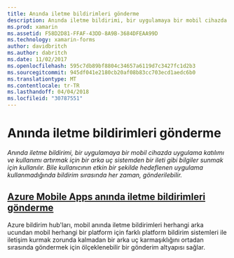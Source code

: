 ```yaml
---
title: Anında iletme bildirimleri gönderme
description: Anında iletme bildirimi, bir uygulamaya bir mobil cihazda uygulama katılımı ve kullanımı artırmak için bir arka uç sistemden bir ileti gibi bilgiler sunmak için kullanılır. Bile kullanıcının etkin bir şekilde hedeflenen uygulama kullanmadığında bildirim sırasında her zaman, gönderilebilir.
ms.prod: xamarin
ms.assetid: F58D2D81-FFAF-43DD-8A9B-3684DFEAA99D
ms.technology: xamarin-forms
author: davidbritch
ms.author: dabritch
ms.date: 11/02/2017
ms.openlocfilehash: 595c7db89bf8804c34657a6119d7c3427fc1d2b3
ms.sourcegitcommit: 945df041e2180cb20af08b83cc703ecd1aedc6b0
ms.translationtype: MT
ms.contentlocale: tr-TR
ms.lasthandoff: 04/04/2018
ms.locfileid: "30787551"
---
```

# <a name="sending-push-notifications"></a>Anında iletme bildirimleri gönderme

_Anında iletme bildirimi, bir uygulamaya bir mobil cihazda uygulama katılımı ve kullanımı artırmak için bir arka uç sistemden bir ileti gibi bilgiler sunmak için kullanılır. Bile kullanıcının etkin bir şekilde hedeflenen uygulama kullanmadığında bildirim sırasında her zaman, gönderilebilir._

## <a name="sending-push-notifications-from-azure-mobile-appsazuremd"></a>[Azure Mobile Apps anında iletme bildirimleri gönderme](azure.md)

Azure bildirim hub'ları, mobil anında iletme bildirimleri herhangi arka ucundan mobil herhangi bir platform için farklı platform bildirim sistemleri ile iletişim kurmak zorunda kalmadan bir arka uç karmaşıklığını ortadan sırasında göndermek için ölçeklenebilir bir gönderim altyapısı sağlar.

